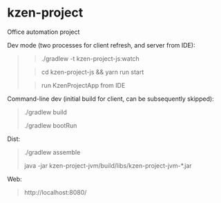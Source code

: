 # kzen-project
Office automation project

Dev mode (two processes for client refresh, and server from IDE):
> > ./gradlew -t kzen-project-js:watch
>
> > cd kzen-project-js && yarn run start
>
> > run KzenProjectApp from IDE

Command-line dev (initial build for client, can be subsequently skipped):
> ./gradlew build
>
> ./gradlew bootRun

Dist:
> ./gradlew assemble
>
> java -jar kzen-project-jvm/build/libs/kzen-project-jvm-*.jar

Web:
> http://localhost:8080/